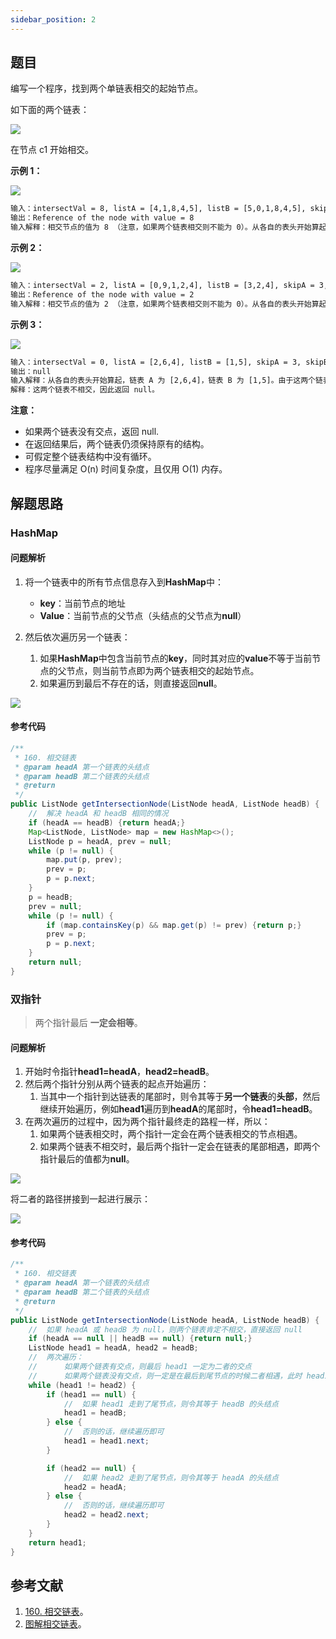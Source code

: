 ```yaml
---
sidebar_position: 2
---
```


## 题目

编写一个程序，找到两个单链表相交的起始节点。

如下面的两个链表：

![](https://notebook.grayson.top/media/202105/2021-05-24_203625.png)

在节点 c1 开始相交。

**示例 1：**

![](https://notebook.grayson.top/media/202105/2021-05-24_203718.png)

```txt
输入：intersectVal = 8, listA = [4,1,8,4,5], listB = [5,0,1,8,4,5], skipA = 2, skipB = 3
输出：Reference of the node with value = 8
输入解释：相交节点的值为 8 （注意，如果两个链表相交则不能为 0）。从各自的表头开始算起，链表 A 为 [4,1,8,4,5]，链表 B 为 [5,0,1,8,4,5]。在 A 中，相交节点前有 2 个节点；在 B 中，相交节点前有 3 个节点。
```

**示例 2：**

![](https://notebook.grayson.top/media/202105/2021-05-24_203739.png)

```txt
输入：intersectVal = 2, listA = [0,9,1,2,4], listB = [3,2,4], skipA = 3, skipB = 1
输出：Reference of the node with value = 2
输入解释：相交节点的值为 2 （注意，如果两个链表相交则不能为 0）。从各自的表头开始算起，链表 A 为 [0,9,1,2,4]，链表 B 为 [3,2,4]。在 A 中，相交节点前有 3 个节点；在 B 中，相交节点前有 1 个节点。
```

**示例 3：**

![](https://notebook.grayson.top/media/202105/2021-05-24_203755.png)

```txt
输入：intersectVal = 0, listA = [2,6,4], listB = [1,5], skipA = 3, skipB = 2
输出：null
输入解释：从各自的表头开始算起，链表 A 为 [2,6,4]，链表 B 为 [1,5]。由于这两个链表不相交，所以 intersectVal 必须为 0，而 skipA 和 skipB 可以是任意值。
解释：这两个链表不相交，因此返回 null。
```

**注意：**

* 如果两个链表没有交点，返回 null.
* 在返回结果后，两个链表仍须保持原有的结构。
* 可假定整个链表结构中没有循环。
* 程序尽量满足 O(n) 时间复杂度，且仅用 O(1) 内存。

## 解题思路

### HashMap

#### 问题解析

1. 将一个链表中的所有节点信息存入到**HashMap**中：

   * **key**：当前节点的地址
   * **Value**：当前节点的父节点（头结点的父节点为**null**）
2. 然后依次遍历另一个链表：

   1. 如果**HashMap**中包含当前节点的**key**，同时其对应的**value**不等于当前节点的父节点，则当前节点即为两个链表相交的起始节点。
   2. 如果遍历到最后不存在的话，则直接返回**null**。

![](https://notebook.grayson.top/media/202105/2021-05-24_211658.png)

#### 参考代码

```java
/**
 * 160. 相交链表
 * @param headA 第一个链表的头结点
 * @param headB 第二个链表的头结点
 * @return
 */
public ListNode getIntersectionNode(ListNode headA, ListNode headB) {
    //  解决 headA 和 headB 相同的情况
    if (headA == headB) {return headA;}
    Map<ListNode, ListNode> map = new HashMap<>();
    ListNode p = headA, prev = null;
    while (p != null) {
        map.put(p, prev);
        prev = p;
        p = p.next;
    }
    p = headB;
    prev = null;
    while (p != null) {
        if (map.containsKey(p) && map.get(p) != prev) {return p;}
        prev = p;
        p = p.next;
    }
    return null;
}
```

### 双指针

> 两个指针最后 **一定会相等**。

#### 问题解析

1. 开始时令指针**head1=headA**，**head2=headB**。
2. 然后两个指针分别从两个链表的起点开始遍历：
   1. 当其中一个指针到达链表的尾部时，则令其等于**另一个链表**的**头部**，然后继续开始遍历，例如**head1**遍历到**headA**的尾部时，令**head1=headB**。
3. 在两次遍历的过程中，因为两个指针最终走的路程一样，所以：
   1. 如果两个链表相交时，两个指针一定会在两个链表相交的节点相遇。
   2. 如果两个链表不相交时，最后两个指针一定会在链表的尾部相遇，即两个指针最后的值都为**null**。

![](https://notebook.grayson.top/media/202105/2021-05-24_204857.png)

将二者的路径拼接到一起进行展示：

![](https://notebook.grayson.top/media/202105/160-相交链表（解法二：双指针）（展示方法二）_1621860793.gif)

#### 参考代码

```java
/**
 * 160. 相交链表
 * @param headA 第一个链表的头结点
 * @param headB 第二个链表的头结点
 * @return
 */
public ListNode getIntersectionNode(ListNode headA, ListNode headB) {
    //  如果 headA 或 headB 为 null，则两个链表肯定不相交，直接返回 null
    if (headA == null || headB == null) {return null;}
    ListNode head1 = headA, head2 = headB;
    //  两次遍历：
    //      如果两个链表有交点，则最后 head1 一定为二者的交点
    //      如果两个链表没有交点，则一定是在最后到尾节点的时候二者相遇，此时 head1 为 null
    while (head1 != head2) {
        if (head1 == null) {
            //  如果 head1 走到了尾节点，则令其等于 headB 的头结点
            head1 = headB;
        } else {
            //  否则的话，继续遍历即可
            head1 = head1.next;
        }

        if (head2 == null) {
            //  如果 head2 走到了尾节点，则令其等于 headA 的头结点
            head2 = headA;
        } else {
            //  否则的话，继续遍历即可
            head2 = head2.next;
        }
    }
    return head1;
}
```

## 参考文献

1. [160. 相交链表](https://leetcode-cn.com/problems/intersection-of-two-linked-lists)。
2. [图解相交链表](https://leetcode-cn.com/problems/intersection-of-two-linked-lists/solution/tu-jie-xiang-jiao-lian-biao-by-user7208t)。
